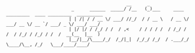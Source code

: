 ```
                                              __      _                                                    
                         _      ______  _____/ /__   (_)___     ____  _________  ____ _________  __________
                        | | /| / / __ \/ ___/ //_/  / / __ \   / __ \/ ___/ __ \/ __ `/ ___/ _ \/ ___/ ___/
                        | |/ |/ / /_/ / /  / ,<    / / / / /  / /_/ / /  / /_/ / /_/ / /  /  __(__  |__  ) 
                        |__/|__/\____/_/  /_/|_|  /_/_/ /_/  / .___/_/   \____/\__, /_/   \___/____/____/ 
```
                                                             



<!--
**dcarichas/dcarichas** is a ✨ _special_ ✨ repository because its `README.md` (this file) appears on your GitHub profile.

Here are some ideas to get you started:

- 🔭 I’m currently working on ...
- 🌱 I’m currently learning ...
- 👯 I’m looking to collaborate on ...
- 🤔 I’m looking for help with ...
- 💬 Ask me about ...
- 📫 How to reach me: ...
- 😄 Pronouns: ...
- ⚡ Fun fact: ...
-->
